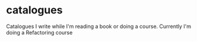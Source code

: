 # catalogues
Catalogues I write while I'm reading a book or doing a course. Currently I'm doing a Refactoring course
